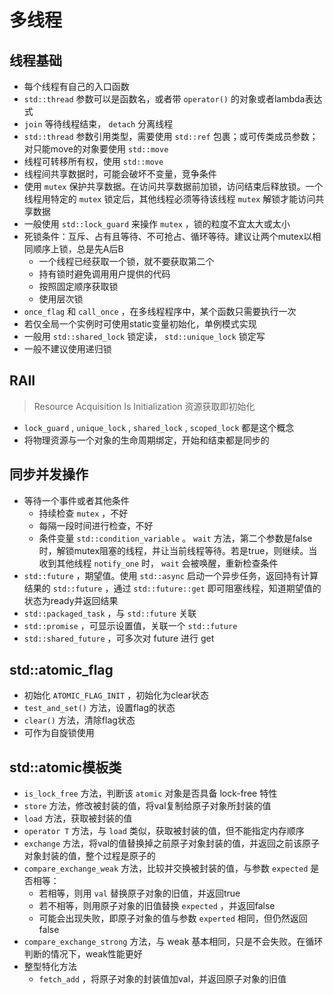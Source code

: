# 多线程

## 线程基础

- 每个线程有自己的入口函数
- `std::thread` 参数可以是函数名，或者带 `operator()` 的对象或者lambda表达式
- `join` 等待线程结束， `detach` 分离线程
- `std::thread` 参数引用类型，需要使用 `std::ref` 包裹；或可传类成员参数；对只能move的对象要使用 `std::move` 
- 线程可转移所有权，使用 `std::move` 
- 线程间共享数据时，可能会破坏不变量，竞争条件
- 使用 `mutex` 保护共享数据。在访问共享数据前加锁，访问结束后释放锁。一个线程用特定的 `mutex` 锁定后，其他线程必须等待该线程 `mutex` 解锁才能访问共享数据
- 一般使用 `std::lock_guard` 来操作 `mutex` ，锁的粒度不宜太大或太小
- 死锁条件：互斥、占有且等待、不可抢占、循环等待。建议让两个mutex以相同顺序上锁，总是先A后B
   - 一个线程已经获取一个锁，就不要获取第二个
   - 持有锁时避免调用用户提供的代码
   - 按照固定顺序获取锁
   - 使用层次锁
- `once_flag` 和 `call_once` ，在多线程程序中，某个函数只需要执行一次
- 若仅全局一个实例时可使用static变量初始化，单例模式实现
- 一般用 `std::shared_lock` 锁定读， `std::unique_lock` 锁定写
- 一般不建议使用递归锁

## RAII

> Resource Acquisition Is Initialization
> 资源获取即初始化

- `lock_guard` , `unique_lock` , `shared_lock` , `scoped_lock` 都是这个概念
- 将物理资源与一个对象的生命周期绑定，开始和结束都是同步的

## 同步并发操作

- 等待一个事件或者其他条件
   - 持续检查 `mutex` ，不好
   - 每隔一段时间进行检查，不好
   - 条件变量 `std::condition_variable` 。 `wait` 方法，第二个参数是false时，解锁mutex阻塞的线程，并让当前线程等待。若是true，则继续。当收到其他线程 `notify_one` 时， `wait` 会被唤醒，重新检查条件
-  `std::future` ，期望值。使用 `std::async` 启动一个异步任务，返回持有计算结果的 `std::future` ，通过 `std::future::get` 即可阻塞线程，知道期望值的状态为ready并返回结果
- `std::packaged_task` ，与 `std::future` 关联
- `std::promise` ，可显示设置值，关联一个 `std::future` 
- `std::shared_future` ，可多次对 future 进行 get

## std::atomic_flag

- 初始化 `ATOMIC_FLAG_INIT` ，初始化为clear状态
- `test_and_set()` 方法，设置flag的状态
- `clear()` 方法，清除flag状态
- 可作为自旋锁使用

## std::atomic模板类

- `is_lock_free` 方法，判断该 `atomic` 对象是否具备 lock-free 特性
- `store` 方法，修改被封装的值，将val复制给原子对象所封装的值
- `load` 方法，获取被封装的值
- `operator T` 方法，与 `load` 类似，获取被封装的值，但不能指定内存顺序
- `exchange` 方法，将val的值替换掉之前原子对象封装的值，并返回之前该原子对象封装的值，整个过程是原子的
- `compare_exchange_weak` 方法，比较并交换被封装的值，与参数 `expected` 是否相等：
   - 若相等，则用 `val` 替换原子对象的旧值，并返回true
   - 若不相等，则用原子对象的旧值替换 `expected` ，并返回false
   - 可能会出现失败，即原子对象的值与参数 `experted` 相同，但仍然返回false
- `compare_exchange_strong` 方法，与 weak 基本相同，只是不会失败。在循环判断的情况下，weak性能更好
- 整型特化方法
   - `fetch_add` ，将原子对象的封装值加val，并返回原子对象的旧值
